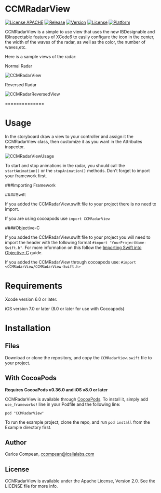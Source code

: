 CCMRadarView
==============

[![License APACHE](https://img.shields.io/hexpm/l/plug.svg)](https://github.com/cacmartinez/CCMRadarView/blob/master/LICENSE)
[![Release](https://img.shields.io/github/release/cacmartinez/CCMRadarView.svg)](https://github.com/cacmartinez/CCMRadarView)
[![Version](https://img.shields.io/cocoapods/v/CCMRadarView.svg?style=flat)](http://cocoadocs.org/docsets/CCMRadarView)
[![License](https://img.shields.io/cocoapods/l/CCMRadarView.svg?style=flat)](http://cocoadocs.org/docsets/CCMRadarView)
[![Platform](https://img.shields.io/cocoapods/p/CCMRadarView.svg?style=flat)](http://cocoadocs.org/docsets/CCMRadarView)

CCMRadarView is a simple to use view that uses the new IBDesignable and IBInspectable features of XCode6 to easily configure the icon in the center, the width of the waves of the radar, as well as the color, the number of waves,etc.

Here is a sample views of the radar:

Normal Radar

![CCMRadarView](https://github.com/cacmartinez/CCMRadarView/blob/master/Screenshots/radarInUse.gif)

Reversed Radar

![CCMRadarReversedView](https://github.com/cacmartinez/CCMRadarView/blob/master/Screenshots/reversedRadarInUse.gif)

==============

# Usage

In the storyboard draw a view to your controller and assign it the CCMRadarView class, then customize it as you want in the Attributes inspector.

![CCMRadarViewUsage](https://github.com/cacmartinez/CCMRadarView/blob/master/Screenshots/howToUse.gif)

To start and stop animations in the radar, you should call the `startAnimation()` or the `stopAnimation()` methods. Don't forget to import your framework first.

###Importing Framework

####Swift

If you added the CCMRadarView.swift file to your project there is no need to import.

If you are using cocoapods use `import CCMRadarView`

####Objective-C

If you added the CCMRadarView.swift file to your project you will need to import the header with the following format `#import "YourProjectName-Swift.h"`. For more information on this follow the [Importing Swift into Objective-C](https://developer.apple.com/library/ios/documentation/Swift/Conceptual/BuildingCocoaApps/MixandMatch.html) guide.

If you added the CCMRadarView through cocoapods use: `#import <CCMRadarView/CCMRadarView-Swift.h>`

# Requirements

Xcode version 6.0 or later.

iOS version 7.0 or later (8.0 or later for use with Cocoapods)

# Installation

## Files

Download or clone the repository, and copy the `CCMRadarView.swift` file to your project.

## With CocoaPods

**Requires CocoaPods v0.36.0 and iOS v8.0 or later**

CCMRadarView is available through [CocoaPods](http://cocoapods.org). To install
it, simply add `use_frameworks!` line in your Podfile and the following line:

    pod "CCMRadarView"

To run the example project, clone the repo, and run `pod install` from the Example directory first.

## Author

Carlos Compean, ccompean@icalialabs.com

## License

CCMRadarView is available under the Apache License, Version 2.0. See the LICENSE file for more info.

